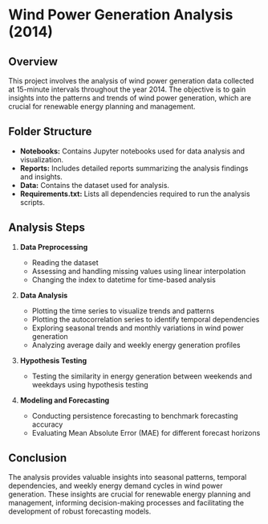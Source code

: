 # Wind Power Generation Analysis (2014)

## Overview
This project involves the analysis of wind power generation data collected at 15-minute intervals throughout the year 2014. The objective is to gain insights into the patterns and trends of wind power generation, which are crucial for renewable energy planning and management.

## Folder Structure
- **Notebooks:** Contains Jupyter notebooks used for data analysis and visualization.
- **Reports:** Includes detailed reports summarizing the analysis findings and insights.
- **Data:** Contains the dataset used for analysis.
- **Requirements.txt:** Lists all dependencies required to run the analysis scripts.

## Analysis Steps
1. **Data Preprocessing**
   - Reading the dataset
   - Assessing and handling missing values using linear interpolation
   - Changing the index to datetime for time-based analysis

2. **Data Analysis**
   - Plotting the time series to visualize trends and patterns
   - Plotting the autocorrelation series to identify temporal dependencies
   - Exploring seasonal trends and monthly variations in wind power generation
   - Analyzing average daily and weekly energy generation profiles
   
3. **Hypothesis Testing**
   - Testing the similarity in energy generation between weekends and weekdays using hypothesis testing
   
4. **Modeling and Forecasting**
   - Conducting persistence forecasting to benchmark forecasting accuracy
   - Evaluating Mean Absolute Error (MAE) for different forecast horizons
   
## Conclusion
The analysis provides valuable insights into seasonal patterns, temporal dependencies, and weekly energy demand cycles in wind power generation. These insights are crucial for renewable energy planning and management, informing decision-making processes and facilitating the development of robust forecasting models.
